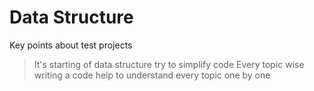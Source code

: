 # Data Structure 
Key points about test projects
>It's starting of data structure
>try to simplify code
>Every topic wise writing a code 
>help to understand every topic one by one
